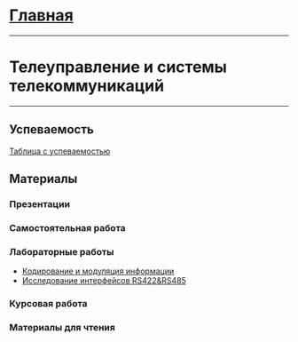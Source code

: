 # [Главная](/Ilnur-Khudaibirdin)

***

# Телеуправление и системы телекоммуникаций

***

## Успеваемость
[Таблица с успеваемостью](https://disk.yandex.ru/i/fUrg1myRGMlYCA)

## Материалы

### Презентации

### Самостоятельная работа

### Лабораторные работы
* [Кодирование и модуляция информации](/Ilnur-Khudaibirdin/content/LR1.pdf)
* [Исследование интерфейсов RS422&RS485](/Ilnur-Khudaibirdin/content/LR2.pdf)
  
### Курсовая работа

### Материалы для чтения
